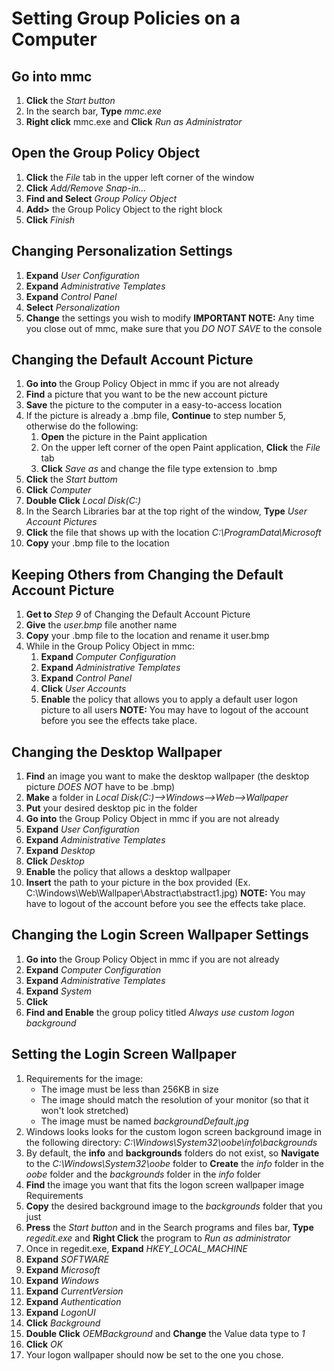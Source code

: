 # Setting Group Policies on a Computer

## Go into mmc
1. **Click** the _Start button_
2. In the search bar, **Type** _mmc.exe_
3. **Right click** mmc.exe and **Click** _Run as Administrator_

## Open the Group Policy Object
1. **Click** the _File_ tab in the upper left corner of the window
2. **Click** _Add/Remove Snap-in..._
3. **Find and Select** _Group Policy Object_
4. **Add>** the Group Policy Object to the right block
5. **Click** _Finish_

## Changing Personalization Settings
1. **Expand** _User Configuration_
2. **Expand** _Administrative Templates_
3. **Expand** _Control Panel_
4. **Select** _Personalization_
5. **Change** the settings you wish to modify
**IMPORTANT NOTE:** Any time you close out of mmc, make sure that you _DO NOT SAVE_ to the console

## Changing the Default Account Picture
1. **Go into** the Group Policy Object in mmc if you are not already
2. **Find** a picture that you want to be the new account picture
3. **Save** the picture to the computer in a easy-to-access location
4. If the picture is already a .bmp file, **Continue** to step number 5, otherwise do the following:
	1. **Open** the picture in the Paint application
	2. On the upper left corner of the open Paint application, **Click** the _File_ tab
	3. **Click** _Save as_ and change the file type extension to .bmp
5. **Click** the _Start buttom_
6. **Click** _Computer_
7. **Double Click** _Local Disk(C:)_
8. In the Search Libraries bar at the top right of the window, **Type** _User Account Pictures_
9. **Click** the file that shows up with the location _C:\ProgramData\Microsoft_
10. **Copy** your .bmp file to the location

## Keeping Others from Changing the Default Account Picture
1. **Get to** _Step 9_ of Changing the Default Account Picture
2. **Give** the _user.bmp_ file another name
3. **Copy** your .bmp file to the location and rename it user.bmp
4. While in the Group Policy Object in mmc:
	1. **Expand** _Computer Configuration_
	2. **Expand** _Administrative Templates_
	3. **Expand** _Control Panel_
	4. **Click** _User Accounts_
	5. **Enable** the policy that allows you to apply a default user logon picture to all users
**NOTE:** You may have to logout of the account before you see the effects take place.

## Changing the Desktop Wallpaper
1. **Find** an image you want to make the desktop wallpaper (the desktop picture _DOES NOT_ have to be .bmp)
2. **Make** a folder in _Local Disk(C:)-->Windows-->Web-->Wallpaper_
3. **Put** your desired desktop pic in the folder
4. **Go into** the Group Policy Object in mmc if you are not already
5. **Expand** _User Configuration_
6. **Expand** _Administrative Templates_
7. **Expand** _Desktop_
8. **Click** _Desktop_
9. **Enable** the policy that allows a desktop wallpaper
10. **Insert** the path to your picture in the box provided (Ex. C:\Windows\Web\Wallpaper\Abstract\abstract1.jpg)
**NOTE:** You may have to logout of the account before you see the effects take place.

## Changing the Login Screen Wallpaper Settings
1. **Go into** the Group Policy Object in mmc if you are not already
2. **Expand** _Computer Configuration_
3. **Expand** _Administrative Templates_
4. **Expand** _System_
5. **Click**
6. **Find and Enable** the group policy titled _Always use custom logon background_

## Setting the Login Screen Wallpaper
1. Requirements for the image:
	* The image must be less than 256KB in size
	* The image should match the resolution of your monitor (so that it won't look stretched)
	* The image must be named _backgroundDefault.jpg_
2. Windows looks looks for the custom logon screen background image in the following directory: _C:\Windows\System32\oobe\info\backgrounds_
3. By default, the **info** and **backgrounds** folders do not exist, so **Navigate** to the _C:\Windows\System32\oobe_ folder to **Create** the _info_ folder in the _oobe_ folder and the _backgrounds_ folder in the _info_ folder
4. **Find** the image you want that fits the logon screen wallpaper image Requirements
5. **Copy** the desired background image to the _backgrounds_ folder that you just
6. **Press** the _Start button_ and in the Search programs and files bar, **Type** _regedit.exe_ and **Right Click** the program to _Run as administrator_
7. Once in regedit.exe, **Expand** _HKEY_LOCAL_MACHINE_
8. **Expand** _SOFTWARE_
9. **Expand** _Microsoft_
10. **Expand** _Windows_
11. **Expand** _CurrentVersion_
12. **Expand** _Authentication_
13. **Expand** _LogonUI_
14. **Click** _Background_
15. **Double Click** _OEMBackground_ and **Change** the Value data type to _1_
16. **Click** _OK_
17. Your logon wallpaper should now be set to the one you chose.
